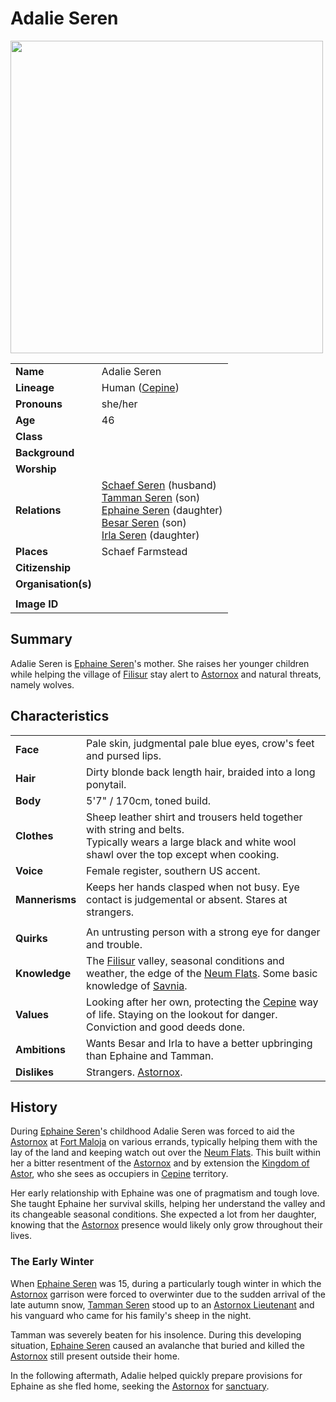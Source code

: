 # Adalie Seren

<img src="https://raw.githubusercontent.com/jesskelsall/astarus-images/main/characters/portraits/imageid.png" height="500" />

|||
| --- | --- |
| **Name** | Adalie Seren | character.4
| **Lineage** | Human ([Cepine](../lineages/cepine.md)) |
| **Pronouns** | she/her |
| **Age** | 46 |
| **Class** | |
| **Background** | |
| **Worship** | |
| **Relations** | [Schaef Seren](schaef-seren.md) (husband)<br>[Tamman Seren](tamman-seren.md) (son)<br>[Ephaine Seren](ephaine-seren.md) (daughter)<br>[Besar Seren](besar-seren.md) (son)<br>[Irla Seren](irla-seren.md) (daughter) |
| **Places** | Schaef Farmstead |
| **Citizenship** | |
| **Organisation(s)** | |
|||
| **Image ID** | |

## Summary

Adalie Seren is [Ephaine Seren](ephaine-seren.md)'s mother. She raises her younger children while helping the village of [Filisur](../places/settlements/villages/filisur.md) stay alert to [Astornox](../organisations/government/astornox/astornox.md) and natural threats, namely wolves.

## Characteristics

| | |
| --- | --- |
| **Face** | Pale skin, judgmental pale blue eyes, crow's feet and pursed lips. | characteristics.2
| **Hair** | Dirty blonde back length hair, braided into a long ponytail. |
| **Body** | 5'7" / 170cm, toned build. |
| **Clothes** | Sheep leather shirt and trousers held together with string and belts.<br>Typically wears a large black and white wool shawl over the top except when cooking. |
| **Voice** | Female register, southern US accent. |
| **Mannerisms** | Keeps her hands clasped when not busy. Eye contact is judgemental or absent. Stares at strangers. |
| | |
| **Quirks** | An untrusting person with a strong eye for danger and trouble. |
| **Knowledge** | The [Filisur](../places/settlements/villages/filisur.md) valley, seasonal conditions and weather, the edge of the [Neum Flats](../places/topography/valleys-plains-deserts/neum-flats.md). Some basic knowledge of [Savnia](../civilisations/nilsavnic-alliance/states/savnia.md). |
| **Values** | Looking after her own, protecting the [Cepine](../lineages/cepine.md) way of life. Staying on the lookout for danger. Conviction and good deeds done. |
| **Ambitions** | Wants Besar and Irla to have a better upbringing than Ephaine and Tamman. |
| **Dislikes** | Strangers. [Astornox](../organisations/government/astornox/astornox.md). |

## History

During [Ephaine Seren](ephaine-seren.md)'s childhood Adalie Seren was forced to aid the [Astornox](../organisations/government/astornox/astornox.md) at [Fort Maloja](../places/settlements/forts/fort-maloja.md) on various errands, typically helping them with the lay of the land and keeping watch out over the [Neum Flats](../places/topography/valleys-plains-deserts/neum-flats.md). This built within her a bitter resentment of the [Astornox](../organisations/government/astornox/astornox.md) and by extension the [Kingdom of Astor](../civilisations/kingdom-of-astor/kingdom-of-astor.md), who she sees as occupiers in [Cepine](../lineages/cepine.md) territory.

Her early relationship with Ephaine was one of pragmatism and tough love. She taught Ephaine her survival skills, helping her understand the valley and its changeable seasonal conditions. She expected a lot from her daughter, knowing that the [Astornox](../organisations/government/astornox/astornox.md) presence would likely only grow throughout their lives.

### The Early Winter

When [Ephaine Seren](ephaine-seren.md) was 15, during a particularly tough winter in which the [Astornox](../organisations/government/astornox/astornox.md) garrison were forced to overwinter due to the sudden arrival of the late autumn snow, [Tamman Seren](tamman-seren.md) stood up to an [Astornox Lieutenant](../organisations/government/astornox/ranks/astornox-lieutenant.md) and his vanguard who came for his family's sheep in the night.

Tamman was severely beaten for his insolence. During this developing situation, [Ephaine Seren](ephaine-seren.md) caused an avalanche that buried and killed the [Astornox](../organisations/government/astornox/astornox.md) still present outside their home.

In the following aftermath, Adalie helped quickly prepare provisions for Ephaine as she fled home, seeking the [Astornox](../organisations/government/astornox/astornox.md) for [sanctuary](../organisations/government/astorrel/sanctuary.md).

